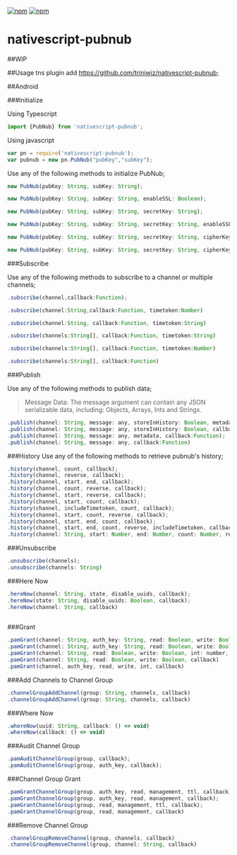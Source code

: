 ﻿[![npm](https://img.shields.io/npm/v/nativescript-pubnub.svg)](https://www.npmjs.com/package/nativescript-pubnub)
[![npm](https://img.shields.io/npm/dt/nativescript-pubnub.svg?label=npm%20downloads)](https://www.npmjs.com/package/nativescript-pubnub)
# nativescript-pubnub
##WIP

##Usage
tns plugin add https://github.com/triniwiz/nativescript-pubnub;

##Android

###Initialize

Using Typescript
```js
import {PubNub} from 'nativescript-pubnub';
```
Using javascript
```js
var pn = require('nativescript-pubnub');
var pubnub = new pn.PubNub("pubKey","subKey");
```

Use any of the following methods to initialize PubNub;
```js
new PubNub(pubKey: String, subKey: String);

new PubNub(pubKey: String, subKey: String, enableSSL: Boolean);

new PubNub(pubKey: String, subKey: String, secretKey: String);

new PubNub(pubKey: String, subKey: String, secretKey: String, enableSSL: Boolean);

new PubNub(pubKey: String, subKey: String, secretKey: String, cipherKey: String, enableSSL: Boolean);

new PubNub(pubKey: String, subKey: String, secretKey: String, cipherKey: String, enableSSL: Boolean, iv: String);
```

    
###Subscribe

Use any of the following methods to subscribe to a channel or multiple channels;

```js
.subscribe(channel,callback:Function);

.subscribe(channel:String,callback:Function, timetoken:Number)

.subscribe(channel:String, callback:Function, timetoken:String)

.subscribe(channels:String[], callback:Function, timetoken:String)

.subscribe(channels:String[], callback:Function, timetoken:Number)

.subscribe(channels:String[], callback:Function)
```

###Publish

Use any of the following methods to publish data;

>Message Data:
The message argument can contain any JSON serializable data, including: Objects, Arrays, Ints and Strings.


```js
.publish(channel: String, message: any, storeInHistory: Boolean, metadata:String, callback:Function);
.publish(channel: String, message: any, storeInHistory: Boolean, callback:Function);
.publish(channel: String, message: any, metadata, callback:Function);
.publish(channel: String, message: any, callback:Function)
```

###History
Use any of the following methods to retrieve pubnub's history;
```js
.history(channel, count, callback);
.history(channel, reverse, callback);
.history(channel, start, end, callback);
.history(channel, count, reverse, callback);
.history(channel, start, reverse, callback);
.history(channel, start, count, callback);
.history(channel, includeTimetoken, count, callback);
.history(channel, start, count, reverse, callback);
.history(channel, start, end, count, callback);
.history(channel, start, end, count, reverse, includeTimetoken, callback);
.history(channel: String, start: Number, end: Number, count: Number, reverse: Boolean, includeTimetoken: Boolean, callback:Function);
 ```
###Unsubscribe
```js
.unsubscribe(channels);
.unsubscribe(channels: String)
```

###Here Now
```js
.hereNow(channel: String, state, disable_uuids, callback);
.hereNow(state: String, disable_uuids: Boolean, callback);
.hereNow(channel: String, callback)
    
```
###Grant
```js
.pamGrant(channel: String, auth_key: String, read: Boolean, write: Boolean, int: number, callback)
.pamGrant(channel: String, auth_key: String, read: Boolean, write: Boolean, callback)
.pamGrant(channel: String, read: Boolean, write: Boolean, int: number, callback)
.pamGrant(channel: String, read: Boolean, write: Boolean, callback)
.pamGrant(channel, auth_key, read, write, int, callback)
```
###Add Channels to Channel Group   
```js
.channelGroupAddChannel(group: String, channels, callback)
.channelGroupAddChannel(group: String, channels, callback)
```

###Where Now
```js
.whereNow(uuid: String, callback: () => void)
.whereNow(callback: () => void)
```

###Audit Channel Group
```js
.pamAuditChannelGroup(group, callback);
.pamAuditChannelGroup(group, auth_key, callback);   
```
###Channel Group Grant
```js
.pamGrantChannelGroup(group, auth_key, read, management, ttl, callback);
.pamGrantChannelGroup(group, auth_key, read, management, callback);
.pamGrantChannelGroup(group, read, management, ttl, callback);
.pamGrantChannelGroup(group, read, management, callback)
```
###Remove Channel Group
```js
.channelGroupRemoveChannel(group, channels, callback)
.channelGroupRemoveChannel(group, channel: String, callback)
```
